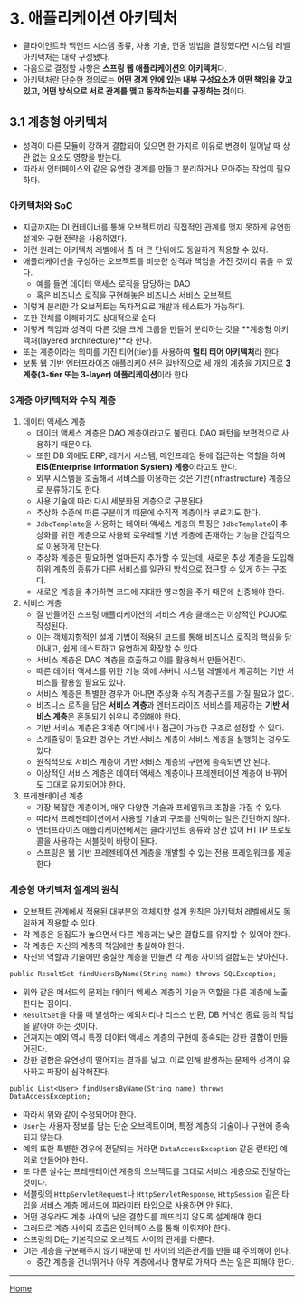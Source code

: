 # 3. 애플리케이션 아키텍처

- 클라이언트와 백엔드 시스템 종류, 사용 기술, 연동 방법을 결정했다면 시스템 레벨 아키텍처는 대략 구성됐다.
- 다음으로 결정할 사항은 **스프링 웹 애플리케이션의 아키텍처**다.
- 아키텍처란 단순한 정의로는 **어떤 경계 안에 있는 내부 구성요소가 어떤 책임을 갖고 있고, 어떤 방식으로 서로 관계를 맺고 동작하는지를 규정하는 것**이다.
  
## 3.1 계층형 아키텍처

- 성격이 다른 모듈이 강하게 결합되어 있으면 한 가지로 이유로 변경이 일어날 때 상관 없는 요소도 영향을 받는다.
- 따라서 인터페이스와 같은 유연한 경계를 만들고 분리하거나 모아주는 작업이 필요하다.

### 아키텍처와 SoC

- 지금까지는 DI 컨테이너를 통해 오브젝트끼리 직접적인 관계를 맺지 못하게 유연한 설계와 구현 전략을 사용하였다.
- 이런 원리는 아키텍처 레벨에서 좀 더 큰 단위에도 동일하게 적용할 수 있다.
- 애플리케이션을 구성하는 오브젝트를 비슷한 성격과 책임을 가진 것끼리 묶을 수 있다.
    - 예를 들면 데이터 액세스 로직을 담당하는 DAO
    - 혹은 비즈니스 로직을 구현해놓은 비즈니스 서비스 오브젝트
- 이렇게 분리한 각 오브젝트는 독자적으로 개발과 테스트가 가능하다.
- 또한 전체를 이해하기도 상대적으로 쉽다.
- 이렇게 책임과 성격이 다른 것을 크게 그룹을 만들어 분리하는 것을 **계층형 아키텍처(layered architecture)**라 한다.
- 또는 계층이라는 의미를 가진 티어(tier)를 사용하여 **멀티 티어 아키텍처**라 한다.
- 보통 웹 기반 엔터프라이즈 애플리케이션은 일반적으로 세 개의 계층을 가지므로 **3계층(3-tier 또는 3-layer) 애플리케이션**이라 한다.

### 3계층 아키텍처와 수직 계층

1. 데이터 액세스 계층
    - 데이터 액세스 계층은 DAO 계층이라고도 불린다. DAO 패턴을 보편적으로 사용하기 때문이다.
    - 또한 DB 외에도 ERP, 레거시 시스템, 메인프레임 등에 접근하는 역할을 하여 **EIS(Enterprise Information System) 계층**이라고도 한다.
    - 외부 시스템을 호출해서 서비스를 이용하는 것은 기반(infrastructure) 계층으로 분류하기도 한다.
    - 사용 기술에 따라 다시 세분화된 계층으로 구분된다.
    - 추상화 수준에 따른 구분이기 떄문에 수직적 계층이라 부르기도 한다.
    - `JdbcTemplate`을 사용하는 데이터 액세스 계층의 특징은 `JdbcTemplate`이 추상화를 위한 계층으로 사용돼 로우레벨 기반 계층에 존재하는 기능을 간접적으로 이용하게 만든다.
    - 추상화 계층은 필요하면 얼마든지 추가할 수 있는데, 새로운 추상 계층을 도입해 하위 계층의 종류가 다른 서비스를 일관된 방식으로 접근할 수 있게 하는 구조다.
    - 새로운 계층을 추가하면 코드에 지대한 영ㄹ향을 주기 때문에 신중해야 한다.
2. 서비스 계층
    - 잘 만들어진 스프링 애플리케이션의 서비스 계층 클래스는 이상적인 POJO로 작성된다.
    - 이는 객체지향적인 설계 기법이 적용된 코드를 통해 비즈니스 로직의 핵심을 담아내고, 쉽게 테스트하고 유연하게 확장할 수 있다.
    - 서비스 계층은 DAO 계층을 호출하고 이를 활용해서 만들어진다.
    - 때론 데이터 액세스를 위한 기능 외에 서버나 시스템 레벨에서 제공하는 기반 서비스를 활용할 필요도 있다.
    - 서비스 계층은 특별한 경우가 아니면 추상화 수직 계층구조를 가질 필요가 없다.
    - 비즈니스 로직을 담은 **서비스 계층**과 엔터프라이즈 서비스를 제공하는 **기반 서비스 계층**은 혼동되기 쉬우니 주의해야 한다.
    - 기반 서비스 계층은 3계층 어디에서나 접근이 가능한 구조로 설정할 수 있다.
    - 스케쥴링이 필요한 경우는 기반 서비스 계층이 서비스 계층을 실행하는 경우도 있다.
    - 원칙적으로 서비스 계층이 기반 서비스 계층의 구현에 종속되면 안 된다.
    - 이상적인 서비스 계층은 데이터 액세스 계층이나 프레젠테이션 계층이 바뀌어도 그대로 유지되어야 한다.
3. 프레젠테이션 계층
    - 가장 복잡한 계층이며, 매우 다양한 기술과 프레임워크 조합을 가질 수 있다.
    - 따라서 프레젠테이션에서 사용할 기술과 구조를 선택하는 일은 간단하지 않다.
    - 엔터프라이즈 애플리케이션에서는 클라이언트 종류와 상관 없이 HTTP 프로토콜을 사용하는 서블릿이 바탕이 된다.
    - 스프링은 웹 기반 프레젠테이션 계층을 개발할 수 있는 전용 프레임워크를 제공한다.

### 계층형 아키텍처 설계의 원칙

- 오브젝트 관계에서 적용된 대부분의 객체지향 설계 원칙은 아키텍처 레벨에서도 동일하게 적용할 수 있다.
- 각 계층은 응집도가 높으면서 다른 계층과는 낮은 결합도를 유지할 수 있어야 한다.
- 각 계층은 자신의 계층의 책임에만 충실해야 한다.
- 자신의 역할과 기술에만 충실한 계층을 만들면 각 계층 사이의 결합도는 낮아진다.

```
public ResultSet findUsersByName(String name) throws SQLException;
```
- 위와 같은 메서드의 문제는 데이터 엑세스 계층의 기술과 역할을 다른 계층에 노출한다는 점이다.
- `ResultSet`을 다룰 때 발생하는 예외처리나 리소스 반환, DB 커넥션 종료 등의 작업을 맡아야 하는 것이다.
- 던져지는 예외 역시 특정 데이터 액세스 계층의 구현에 종속되는 강한 결합이 만들어진다.
- 강한 결합은 유연성이 떨어지는 결과를 낳고, 이로 인해 발생하는 문제와 성격이 유사하고 파장이 심각해진다.

```
public List<User> findUsersByName(String name) throws DataAccessException;
```

- 따라서 위와 같이 수정되어야 한다.
- `User`는 사용자 정보를 담는 단순 오브젝트이며, 특정 계층의 기술이나 구현에 종속되지 않는다.
- 예외 또한 특별한 경우에 전달되는 거라면 `DataAccessException` 같은 런타임 예외로 만들어야 한다.
- 또 다른 실수는 프레젠테이션 계층의 오브젝트를 그대로 서비스 계층으로 전달하는 것이다.
- 서블릿의 `HttpServletRequest`나 `HttpServletResponse`, `HttpSession` 같은 타입을 서비스 계층 메서드에 파라미터 타입으로 사용하면 안 된다.
- 어떤 경우라도 계층 사이의 낮은 결합도를 깨뜨리지 않도록 설계해야 한다.
- 그러므로 계층 사이의 호출은 인터페이스를 통해 이뤄져야 한다.
- 스프링의 DI는 기본적으로 오브젝트 사이의 관계를 다룬다.
- DI는 계층을 구분해주지 않기 때문에 빈 사이의 의존관계를 만들 떄 주의해야 한다.
    - 중간 계층을 건너뛰거나 아무 계층에서나 함부로 가져다 쓰는 일은 피해야 한다.

---
[Home](./index.md)
